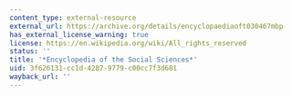 ```yaml
---
content_type: external-resource
external_url: https://archive.org/details/encyclopaediaoft030467mbp
has_external_license_warning: true
license: https://en.wikipedia.org/wiki/All_rights_reserved
status: ''
title: '*Encyclopedia of the Social Sciences*'
uid: 3f626131-cc1d-4287-9779-c00cc7f3d681
wayback_url: ''
---
```

